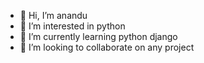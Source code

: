 - 👋 Hi, I’m anandu
- 👀 I’m interested in python
- 🌱 I’m currently learning python django
- 💞️ I’m looking to collaborate on any project


<!---
anandu0011/anandu0011 is a ✨ special ✨ repository because its `README.md` (this file) appears on your GitHub profile.
You can click the Preview link to take a look at your changes.
--->
